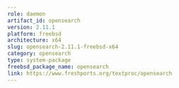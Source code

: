 ```yaml
---
role: daemon
artifact_id: opensearch
version: 2.11.1
platform: freebsd
architecture: x64
slug: opensearch-2.11.1-freebsd-x64
category: opensearch
type: system-package
freebsd_package_name: opensearch
link: https://www.freshports.org/textproc/opensearch
---
```


